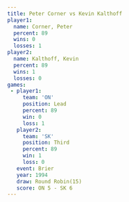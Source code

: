 ```yaml
---
title: Peter Corner vs Kevin Kalthoff
player1:               
  name: Corner, Peter  
  percent: 89          
  wins: 0              
  losses: 1            
player2:               
  name: Kalthoff, Kevin
  percent: 89          
  wins: 1              
  losses: 0            
games:
 - player1:        
     team: 'ON'    
     position: Lead
     percent: 89   
     win: 0        
     loss: 1       
   player2:         
     team: 'SK'     
     position: Third
     percent: 89    
     win: 1         
     loss: 0        
   event: Brier         
   year: 1994           
   draw: Round Robin(15)
   score: ON 5 - SK 6   
---
```

